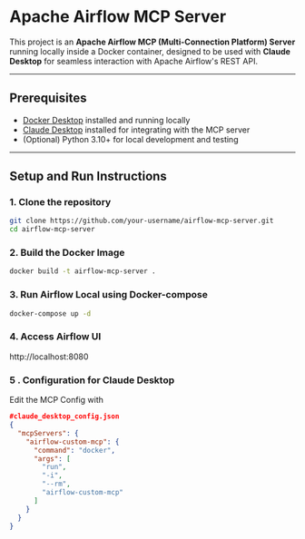 # Apache Airflow MCP Server

This project is an **Apache Airflow MCP (Multi-Connection Platform) Server** running locally inside a Docker container, designed to be used with **Claude Desktop** for seamless interaction with Apache Airflow's REST API.

---
## Prerequisites

- [Docker Desktop](https://www.docker.com/products/docker-desktop) installed and running locally  
- [Claude Desktop](https://claude.ai/) installed for integrating with the MCP server  
- (Optional) Python 3.10+ for local development and testing  

---

## Setup and Run Instructions

### 1. Clone the repository

```bash
git clone https://github.com/your-username/airflow-mcp-server.git
cd airflow-mcp-server
```

### 2. Build the Docker Image
```bash
docker build -t airflow-mcp-server .
```

### 3. Run Airflow Local using Docker-compose
```bash
docker-compose up -d
```

### 4. Access Airflow UI
http://localhost:8080


### 5 . Configuration for Claude Desktop
Edit the MCP Config with
```json
#claude_desktop_config.json
{
  "mcpServers": {
    "airflow-custom-mcp": {
      "command": "docker",
      "args": [
        "run",
        "-i",
        "--rm",
        "airflow-custom-mcp"
      ]
    }
  }
}
```

